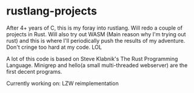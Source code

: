 # rustlang-projects
After 4+ years of C, this is my foray into rustlang. Will redo a couple of projects in Rust.
Will also try out WASM (Main reason why I'm trying out rust) and this is where I'll periodically
push the results of my adventure. Don't cringe too hard at my code. LOL

A lot of this code is based on Steve Klabnik's The Rust Programming Language.
Minigrep and hello(a small multi-threaded webserver) are the first decent programs.

Currently working on: LZW reimplementation
